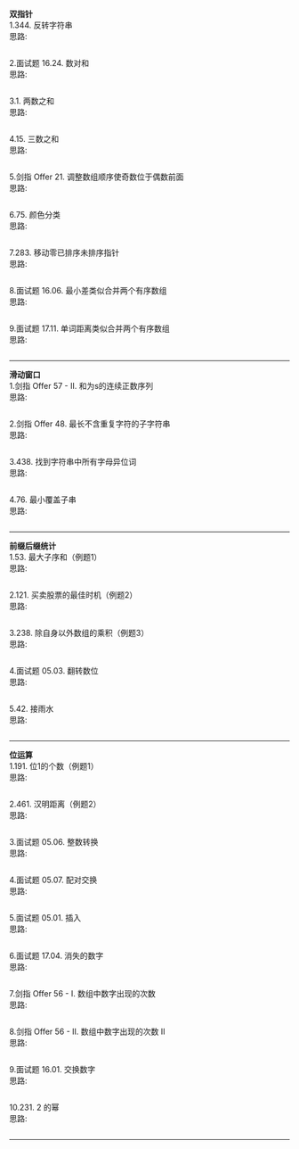 **双指针**   
1.344. 反转字符串     
思路: 
```c++


```

2.面试题 16.24. 数对和  
思路:
```c++


```

3.1. 两数之和          
思路:
```c++


```

4.15. 三数之和     
思路:
```c++


```

5.剑指 Offer 21. 调整数组顺序使奇数位于偶数前面     
思路:
```c++


```

6.75. 颜色分类     
思路:
```c++


```

7.283. 移动零已排序未排序指针     
思路:
```c++


```

8.面试题 16.06. 最小差类似合并两个有序数组     
思路:
```c++


```

9.面试题 17.11. 单词距离类似合并两个有序数组  
思路:
```c++


```
___

**滑动窗口**  
1.剑指 Offer 57 - II. 和为s的连续正数序列     
思路:
```c++


```

2.剑指 Offer 48. 最长不含重复字符的子字符串   
思路:
```c++


```

3.438. 找到字符串中所有字母异位词          
思路:
```c++


```

4.76. 最小覆盖子串        
思路:
```c++


```
___

**前缀后缀统计**      
1.53. 最大子序和（例题1）    
思路:
```c++


```
2.121. 买卖股票的最佳时机（例题2）    
思路:
```c++


```
3.238. 除自身以外数组的乘积（例题3）    
思路:
```c++


```
4.面试题 05.03. 翻转数位   
思路:
```c++


```
5.42. 接雨水    
思路:
```c++


```
___


**位运算**    
1.191. 位1的个数（例题1）  
思路:
```c++


```
2.461. 汉明距离（例题2）    
思路:
```c++


```
3.面试题 05.06. 整数转换  
思路:
```c++


```
4.面试题 05.07. 配对交换  
思路:
```c++


```
5.面试题 05.01. 插入  
思路:
```c++


```
6.面试题 17.04. 消失的数字   
思路:
```c++


```
7.剑指 Offer 56 - I. 数组中数字出现的次数  
思路:
```c++


```
8.剑指 Offer 56 - II. 数组中数字出现的次数 II  
思路:
```c++


```
9.面试题 16.01. 交换数字  
思路:
```c++


```
10.231. 2 的幂   
思路:
```c++


```

___


